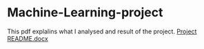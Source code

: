 # Machine-Learning-project

This pdf explalins what I analysed and result of the project.
[Project README.docx](https://github.com/Kumoichi/Machine-Learning-project/files/10494878/Project.README.docx)
